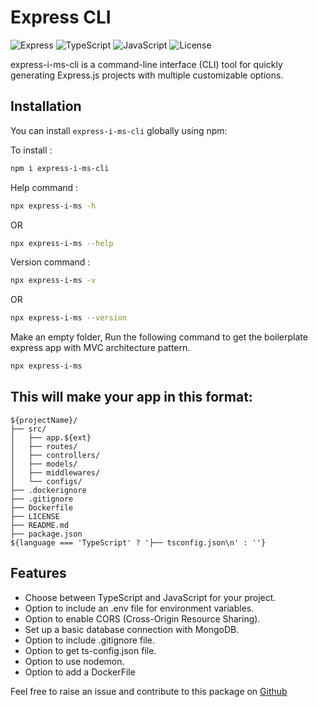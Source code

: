 # Express CLI

![Express](https://img.shields.io/badge/Express.js-^4.17.1-blue.svg)
![TypeScript](https://img.shields.io/badge/TypeScript-^4.5.4-blue.svg)
![JavaScript](https://img.shields.io/badge/JavaScript-ES6-yellow.svg)
![License](https://img.shields.io/badge/license-MIT-green.svg)

express-i-ms-cli is a command-line interface (CLI) tool for quickly generating Express.js projects with multiple customizable options.

## Installation

You can install `express-i-ms-cli` globally using npm:

To install : 
```bash
npm i express-i-ms-cli
```

Help command : 
```bash
npx express-i-ms -h
```
OR
```bash
npx express-i-ms --help
```

Version command : 
```bash
npx express-i-ms -v
```
OR
```bash
npx express-i-ms --version
```

Make an empty folder, Run the following command to get the boilerplate express app with MVC architecture pattern.
```bash
npx express-i-ms
```
## This will make your app in this format:

```
${projectName}/
├── src/
│   ├── app.${ext}
│   ├── routes/
│   ├── controllers/
│   ├── models/
│   ├── middlewares/
│   └── configs/
├── .dockerignore
├── .gitignore
├── Dockerfile
├── LICENSE
├── README.md
├── package.json
${language === 'TypeScript' ? '├── tsconfig.json\n' : ''}
```


## Features

- Choose between TypeScript and JavaScript for your project.
- Option to include an .env file for environment variables.
- Option to enable CORS (Cross-Origin Resource Sharing).
- Set up a basic database connection with MongoDB.
- Option to include .gitignore file.
- Option to get ts-config.json file.
- Option to use nodemon.
- Option to add a DockerFile


Feel free to raise an issue and contribute to this package on [Github](https://github.com/Maniii97/Express-npx)